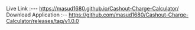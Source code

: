 Live Link :--- https://masud1680.github.io/Cashout-Charge-Calculator/ </br>
Download Application :-- https://github.com/masud1680/Cashout-Charge-Calculator/releases/tag/v1.0.0



